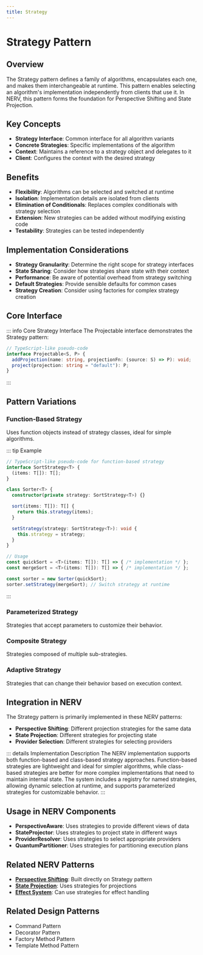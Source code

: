 ```yaml
---
title: Strategy
---
```


# Strategy Pattern

## Overview

The Strategy pattern defines a family of algorithms, encapsulates each one, and makes them interchangeable at runtime. This pattern enables selecting an algorithm's implementation independently from clients that use it. In NERV, this pattern forms the foundation for Perspective Shifting and State Projection.

## Key Concepts

- **Strategy Interface**: Common interface for all algorithm variants
- **Concrete Strategies**: Specific implementations of the algorithm
- **Context**: Maintains a reference to a strategy object and delegates to it
- **Client**: Configures the context with the desired strategy

## Benefits

- **Flexibility**: Algorithms can be selected and switched at runtime
- **Isolation**: Implementation details are isolated from clients
- **Elimination of Conditionals**: Replaces complex conditionals with strategy selection
- **Extension**: New strategies can be added without modifying existing code
- **Testability**: Strategies can be tested independently

## Implementation Considerations

- **Strategy Granularity**: Determine the right scope for strategy interfaces
- **State Sharing**: Consider how strategies share state with their context
- **Performance**: Be aware of potential overhead from strategy switching
- **Default Strategies**: Provide sensible defaults for common cases
- **Strategy Creation**: Consider using factories for complex strategy creation

## Core Interface

::: info Core Strategy Interface
The Projectable interface demonstrates the Strategy pattern:

```typescript
// TypeScript-like pseudo-code
interface Projectable<S, P> {
  addProjection(name: string, projectionFn: (source: S) => P): void;
  project(projection: string = "default"): P;
}
```
:::

## Pattern Variations

### Function-Based Strategy

Uses function objects instead of strategy classes, ideal for simple algorithms.

::: tip Example
```typescript
// TypeScript-like pseudo-code for function-based strategy
interface SortStrategy<T> {
  (items: T[]): T[];
}

class Sorter<T> {
  constructor(private strategy: SortStrategy<T>) {}

  sort(items: T[]): T[] {
    return this.strategy(items);
  }

  setStrategy(strategy: SortStrategy<T>): void {
    this.strategy = strategy;
  }
}

// Usage
const quickSort = <T>(items: T[]): T[] => { /* implementation */ };
const mergeSort = <T>(items: T[]): T[] => { /* implementation */ };

const sorter = new Sorter(quickSort);
sorter.setStrategy(mergeSort); // Switch strategy at runtime
```
:::

### Parameterized Strategy

Strategies that accept parameters to customize their behavior.

### Composite Strategy

Strategies composed of multiple sub-strategies.

### Adaptive Strategy

Strategies that can change their behavior based on execution context.

## Integration in NERV

The Strategy pattern is primarily implemented in these NERV patterns:

- **Perspective Shifting**: Different projection strategies for the same data
- **State Projection**: Different strategies for projecting state
- **Provider Selection**: Different strategies for selecting providers

::: details Implementation Description
The NERV implementation supports both function-based and class-based strategy approaches. Function-based strategies are lightweight and ideal for simpler algorithms, while class-based strategies are better for more complex implementations that need to maintain internal state. The system includes a registry for named strategies, allowing dynamic selection at runtime, and supports parameterized strategies for customizable behavior.
:::

## Usage in NERV Components

- **PerspectiveAware**: Uses strategies to provide different views of data
- **StateProjector**: Uses strategies to project state in different ways
- **ProviderResolver**: Uses strategies to select appropriate providers
- **QuantumPartitioner**: Uses strategies for partitioning execution plans

## Related NERV Patterns

- **[Perspective Shifting](../patterns/perspective_shifting.md)**: Built directly on Strategy pattern
- **[State Projection](../patterns/state_projection.md)**: Uses strategies for projections
- **[Effect System](../patterns/effect_system.md)**: Can use strategies for effect handling

## Related Design Patterns

- Command Pattern
- Decorator Pattern
- Factory Method Pattern
- Template Method Pattern
